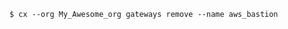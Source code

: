 <!-- layout:code post: gateway_example -->

```
$ cx --org My_Awesome_org gateways remove --name aws_bastion
```
